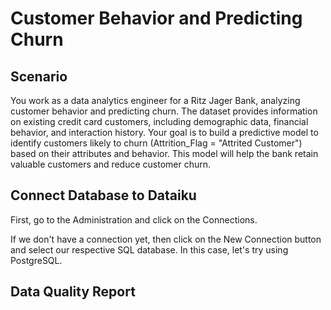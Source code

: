 # Customer Behavior and Predicting Churn

## Scenario
You work as a data analytics engineer for a Ritz Jager Bank, analyzing customer behavior and predicting churn. The dataset provides information on existing credit card customers, including demographic data, financial behavior, and interaction history. Your goal is to build a predictive model to identify customers likely to churn (Attrition_Flag = "Attrited Customer") based on their attributes and behavior. This model will help the bank retain valuable customers and reduce customer churn.

## Connect Database to Dataiku
First, go to the Administration and click on the Connections.

If we don't have a connection yet, then click on the New Connection button and select our respective SQL database. In this case, let's try using PostgreSQL.

## Data Quality Report

